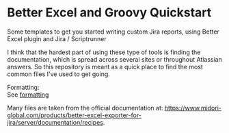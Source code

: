 # Better Excel and Groovy Quickstart
Some templates to get you started writing custom Jira reports, using Better Excel plugin and Jira / Scriptrunner 

I think that the hardest part of using these type of tools is finding the documentation, which is spread across several sites or throughout Atlassian answers.  So this repository is meant as a quick place to find the most common files I've used to get going.

Formatting:  
See [formatting](formatting.md) 

Many files are taken from the official documentation at: https://www.midori-global.com/products/better-excel-exporter-for-jira/server/documentation/recipes.
